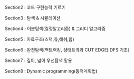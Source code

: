 Section2 : 코드 구현능력 기르기

Section3 : 탐색 & 시뮬레이션

Section4 : 이분탐색(결정알고리즘) & 그리디 알고리즘

Section5 : 자료구조(스택,큐,해쉬,힙)

Section6 : 완전탐색(백트랙킹, 상태트리와 CUT EDGE) DFS 기초)

Section7 : 깊이, 넓이 우선탐색 활용

Section8 : Dynamic programming(동적계획법)
